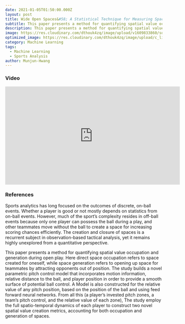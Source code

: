 ```yaml
---
date: 2021-01-05T01:50:00.000Z
layout: post
title: Wide Open Spaces&#58; A Statistical Technique for Measuring Space Creation in Professional Soccer
subtitle: This paper presents a method for quantifying spatial value occupation and generation during open play.
description: This paper presents a method for quantifying spatial value occupation and generation during open play.
image: https://res.cloudinary.com/dthouk4zq/image/upload/v1609833860/soccer_cexzcp.png
optimized_image: https://res.cloudinary.com/dthouk4zq/image/upload/c_limit,h_200,w_380/v1609833860/soccer_cexzcp.png
category: Machine Learning
tags:
  - Machine Learning
  - Sports Analysis
author: Munjun-Hwang
---
```


### Video
<iframe width="560" height="315" src="https://www.youtube.com/embed/sCB41ePNl9Y" frameborder="0" allow="accelerometer; autoplay; clipboard-write; encrypted-media; gyroscope; picture-in-picture" allowfullscreen></iframe>

### References
Sports analytics has long focused on the outcomes of discrete, on-ball events. 
Whether a player is good or not mostly depends on statistics from on-ball events. 
However, much of the sport’s complexity resides in off-ball events because only one player can possess the ball during a play, and other teammates move without the ball to create a space for increasing scoring chances efficiently. The creation and closure of spaces is a recurrent subject in observation-based tactical analysis, yet it remains highly unexplored from a quantitative perspective.

This paper presents a method for quantifying spatial value occupation and generation during open play. Here direct space occupation refers to space created for oneself, 
while space generation refers to opening up space for teammates by attracting opponents out of position. The study builds a novel parametric pitch control model that incorporates motion information, relative distance to the ball, and player position in order to provide a smooth surface of potential ball control. A Model is also constructed for the relative value of any pitch position, based on the position of the ball and using feed forward neural networks. From all this (a player’s invested pitch zones, a team’s pitch control, and the relative value of each zone), The study employ the full spatio-temporal dynamics of each player to construct two novel spatial value creation metrics, accounting for both occupation and generation of spaces.